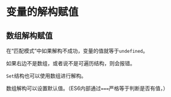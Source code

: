 # 变量的解构赋值

## 数组解构赋值

在“匹配模式”中如果解构不成功，变量的值就等于`undefined`。

如果右边不是数组，或者说不是可遍历结构，则会报错。

`Set`结构也可以使用数组进行解构。

数组解构可以设置默认值。（ES6内部通过`===`严格等于判断是否有值，）





